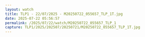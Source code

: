 ```yaml
---
layout: watch
title: TLP1 - 22/07/2025 - M20250722_055657_TLP_1T.jpg
date: 2025-07-22 05:56:57
permalink: /2025/07/22/watch/M20250722_055657_TLP_1
capture: TLP1/2025/202507/20250721/M20250722_055657_TLP_1T.jpg
---
```

